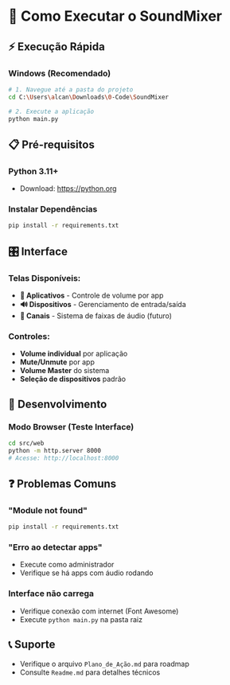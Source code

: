 # 🚀 Como Executar o SoundMixer

## ⚡ Execução Rápida

### **Windows (Recomendado)**
```bash
# 1. Navegue até a pasta do projeto
cd C:\Users\alcan\Downloads\0-Code\SoundMixer

# 2. Execute a aplicação
python main.py
```

## 📋 Pré-requisitos

### **Python 3.11+**
- Download: https://python.org

### **Instalar Dependências**
```bash
pip install -r requirements.txt
```

## 🎛️ Interface

### **Telas Disponíveis:**
- **📱 Aplicativos** - Controle de volume por app
- **🔊 Dispositivos** - Gerenciamento de entrada/saída
- **📡 Canais** - Sistema de faixas de áudio (futuro)

### **Controles:**
- **Volume individual** por aplicação
- **Mute/Unmute** por app
- **Volume Master** do sistema
- **Seleção de dispositivos** padrão

## 🔧 Desenvolvimento

### **Modo Browser (Teste Interface)**
```bash
cd src/web
python -m http.server 8000
# Acesse: http://localhost:8000
```

## ❓ Problemas Comuns

### **"Module not found"**
```bash
pip install -r requirements.txt
```

### **"Erro ao detectar apps"**
- Execute como administrador
- Verifique se há apps com áudio rodando

### **Interface não carrega**
- Verifique conexão com internet (Font Awesome)
- Execute `python main.py` na pasta raiz

## 📞 Suporte

- Verifique o arquivo `Plano_de_Ação.md` para roadmap
- Consulte `Readme.md` para detalhes técnicos